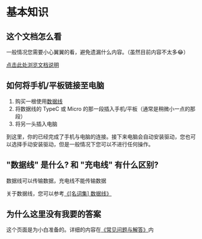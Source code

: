 # 基本知识

## 这个文档怎么看

一般情况您需要小心翼翼的看，避免遗漏什么内容。（虽然目前内容不太多😂）

[点击此处浏览文档说明](./documents.md)

## 如何将手机/平板链接至电脑

1. 购买一根使用[数据线](#数据线-是什么-和-充电线-有什么区别)
2. 将数据线的 TypeC 或 Micro 的那一段插入手机/平板（通常是稍微小一点的那段）
3. 将另一头插入电脑

到这里，你的已经完成了手机与电脑的连接。接下来电脑会自动安装驱动，您也可以选择手动安装驱动，但是一般情况下您可以不进行任何操作。

## "数据线" 是什么? 和 "充电线" 有什么区别?
<!-- 请不要修改标题的符号，否则会出现兼容性问题 -->

数据线可以传输数据，充电线不能传输数据

关于数据线，您可以参考[《[名词集] 数据线》](../normal/noun.md#名词集)

## 为什么这里没有我要的答案

这个页面是为小白准备的。详细的内容在[《常见问题与解答》](./index.md)内
